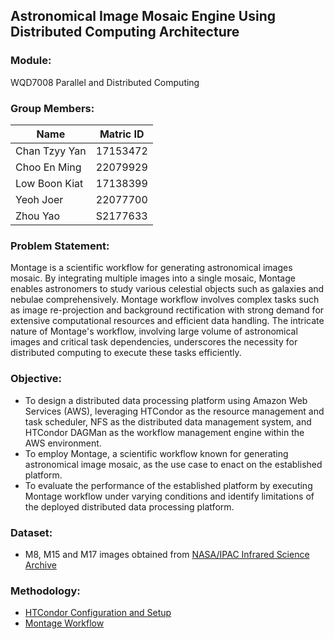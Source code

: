 ## Astronomical Image Mosaic Engine Using Distributed Computing Architecture

### Module:
WQD7008 Parallel and Distributed Computing 

### Group Members:
| Name | Matric ID|
| ---------------------- |:--------:|
| Chan Tzyy Yan | 17153472 |
| Choo En Ming | 22079929 |
| Low Boon Kiat | 17138399 |
| Yeoh Joer | 22077700 |
| Zhou Yao | S2177633 |

### Problem Statement:
Montage is a scientific workflow for generating astronomical images mosaic. By integrating multiple images into a single mosaic, Montage enables astronomers to study various celestial objects such as galaxies and nebulae comprehensively. Montage workflow involves complex tasks such as image re-projection and background rectification with strong demand for extensive computational resources and efficient data handling. The intricate nature of Montage's workflow, involving large volume of astronomical images and critical task dependencies, underscores the necessity for distributed computing to execute these tasks efficiently.

### Objective:
- To design a distributed data processing platform using Amazon Web Services (AWS), leveraging HTCondor as the resource management and task scheduler, NFS as the distributed data management system, and HTCondor DAGMan as the workflow management engine within the AWS environment.
- To employ Montage, a scientific workflow known for generating astronomical image mosaic, as the use case to enact on the established platform.
- To evaluate the performance of the established platform by executing Montage workflow under varying conditions and identify limitations of the deployed distributed data processing platform.

### Dataset:
- M8, M15 and M17 images obtained from [NASA/IPAC Infrared Science Archive](https://archive.ph/AWa3I#selection-135.0-135.33)

### Methodology:
- [HTCondor Configuration and Setup](https://github.com/yjoer/htcondor-cluster)
- [Montage Workflow](https://github.com/yjoer/montage)
